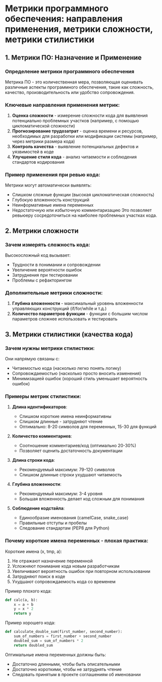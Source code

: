 # Метрики программного обеспечения: направления применения, метрики сложности, метрики стилистики

## 1. Метрики ПО: Назначение и Применение

### Определение метрики программного обеспечения
Метрика ПО - это количественная мера, позволяющая оценивать различные аспекты программного обеспечения, такие как сложность, качество, производительность или удобство сопровождения.

### Ключевые направления применения метрик:
1. **Оценка сложности** - измерение сложности кода для выявления потенциально проблемных участков (например, с помощью цикломатической сложности)
2. **Прогнозирование трудозатрат** - оценка времени и ресурсов, необходимых для разработки или модификации системы (например, через метрики размера кода)
3. **Контроль качества** - выявление потенциальных дефектов и уязвимостей в коде
4. **Улучшение стиля кода** - анализ читаемости и соблюдения стандартов кодирования

### Пример применения при ревью кода:
Метрики могут автоматически выявлять:
- Слишком сложные функции (высокая цикломатическая сложность)
- Глубокую вложенность конструкций
- Неинформативные имена переменных
- Недостаточную или избыточную комментаризацию
Это позволяет ревьюеру сосредоточиться на наиболее проблемных участках кода.

## 2. Метрики сложности

### Зачем измерять сложность кода:
Высокосложный код вызывает:
- Трудности в понимании и сопровождении
- Увеличение вероятности ошибок
- Затруднения при тестировании
- Проблемы с рефакторингом

### Дополнительные метрики сложности:
1. **Глубина вложенности** - максимальный уровень вложенности управляющих конструкций (if/for/while и т.д.)
2. **Количество параметров функции** - функции с большим числом параметров сложнее использовать и тестировать

## 3. Метрики стилистики (качества кода)

### Зачем нужны метрики стилистики:
Они напрямую связаны с:
- Читаемостью кода (насколько легко понять логику)
- Сопровождаемостью (насколько просто вносить изменения)
- Минимизацией ошибок (хороший стиль уменьшает вероятность ошибок)

### Примеры метрик стилистики:
1. **Длина идентификаторов**:
   - Слишком короткие имена неинформативны
   - Слишком длинные - затрудняют чтение
   - Оптимально: 8-20 символов для переменных, 15-30 для функций

2. **Количество комментариев**:
   - Соотношение комментариев/код (оптимально 20-30%)
   - Позволяет оценить достаточность документации

3. **Длина строки кода**:
   - Рекомендуемый максимум: 79-120 символов
   - Слишком длинные строки ухудшают читаемость

4. **Глубина вложенности**:
   - Рекомендуемый максимум: 3-4 уровня
   - Большая вложенность делает код сложным для понимания

5. **Соблюдение кодстайла**:
   - Единообразие именования (camelCase, snake_case)
   - Правильные отступы и пробелы
   - Следование стандартам (PEP8 для Python)

### Почему короткие имена переменных - плохая практика:
Короткие имена (x, tmp, a):
1. Не отражают назначение переменной
2. Усложняют понимание кода новым разработчикам
3. Увеличивают вероятность ошибок при повторном использовании
4. Затрудняют поиск в коде
5. Ухудшают сопровождаемость кода со временем

Пример плохого кода:
```python
def calc(a, b):
    x = a + b
    y = x * 2
    return y
```

Пример хорошего кода:
```python
def calculate_double_sum(first_number, second_number):
    sum_of_numbers = first_number + second_number
    doubled_sum = sum_of_numbers * 2
    return doubled_sum
```

Оптимальные имена переменных должны быть:
- Достаточно длинными, чтобы быть описательными
- Достаточно короткими, чтобы не затруднять чтение
- Следовать принятым в проекте соглашениям об именовании
